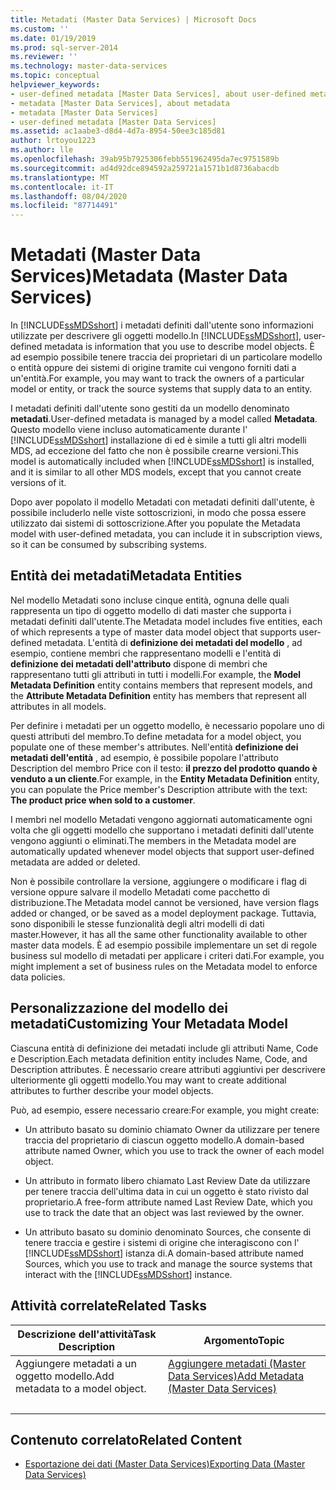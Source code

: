 ```yaml
---
title: Metadati (Master Data Services) | Microsoft Docs
ms.custom: ''
ms.date: 01/19/2019
ms.prod: sql-server-2014
ms.reviewer: ''
ms.technology: master-data-services
ms.topic: conceptual
helpviewer_keywords:
- user-defined metadata [Master Data Services], about user-defined metadata
- metadata [Master Data Services], about metadata
- metadata [Master Data Services]
- user-defined metadata [Master Data Services]
ms.assetid: ac1aabe3-d8d4-4d7a-8954-50ee3c185d81
author: lrtoyou1223
ms.author: lle
ms.openlocfilehash: 39ab95b7925306febb551962495da7ec9751589b
ms.sourcegitcommit: ad4d92dce894592a259721a1571b1d8736abacdb
ms.translationtype: MT
ms.contentlocale: it-IT
ms.lasthandoff: 08/04/2020
ms.locfileid: "87714491"
---
```

# <a name="metadata-master-data-services"></a><span data-ttu-id="d7e05-102">Metadati (Master Data Services)</span><span class="sxs-lookup"><span data-stu-id="d7e05-102">Metadata (Master Data Services)</span></span>
  <span data-ttu-id="d7e05-103">In [!INCLUDE[ssMDSshort](../includes/ssmdsshort-md.md)] i metadati definiti dall'utente sono informazioni utilizzate per descrivere gli oggetti modello.</span><span class="sxs-lookup"><span data-stu-id="d7e05-103">In [!INCLUDE[ssMDSshort](../includes/ssmdsshort-md.md)], user-defined metadata is information that you use to describe model objects.</span></span> <span data-ttu-id="d7e05-104">È ad esempio possibile tenere traccia dei proprietari di un particolare modello o entità oppure dei sistemi di origine tramite cui vengono forniti dati a un'entità.</span><span class="sxs-lookup"><span data-stu-id="d7e05-104">For example, you may want to track the owners of a particular model or entity, or track the source systems that supply data to an entity.</span></span>  
  
 <span data-ttu-id="d7e05-105">I metadati definiti dall'utente sono gestiti da un modello denominato **metadati**.</span><span class="sxs-lookup"><span data-stu-id="d7e05-105">User-defined metadata is managed by a model called **Metadata**.</span></span> <span data-ttu-id="d7e05-106">Questo modello viene incluso automaticamente durante l' [!INCLUDE[ssMDSshort](../includes/ssmdsshort-md.md)] installazione di ed è simile a tutti gli altri modelli MDS, ad eccezione del fatto che non è possibile crearne versioni.</span><span class="sxs-lookup"><span data-stu-id="d7e05-106">This model is automatically included when [!INCLUDE[ssMDSshort](../includes/ssmdsshort-md.md)] is installed, and it is similar to all other MDS models, except that you cannot create versions of it.</span></span>  
  
 <span data-ttu-id="d7e05-107">Dopo aver popolato il modello Metadati con metadati definiti dall'utente, è possibile includerlo nelle viste sottoscrizioni, in modo che possa essere utilizzato dai sistemi di sottoscrizione.</span><span class="sxs-lookup"><span data-stu-id="d7e05-107">After you populate the Metadata model with user-defined metadata, you can include it in subscription views, so it can be consumed by subscribing systems.</span></span>  
  
## <a name="metadata-entities"></a><span data-ttu-id="d7e05-108">Entità dei metadati</span><span class="sxs-lookup"><span data-stu-id="d7e05-108">Metadata Entities</span></span>  
 <span data-ttu-id="d7e05-109">Nel modello Metadati sono incluse cinque entità, ognuna delle quali rappresenta un tipo di oggetto modello di dati master che supporta i metadati definiti dall'utente.</span><span class="sxs-lookup"><span data-stu-id="d7e05-109">The Metadata model includes five entities, each of which represents a type of master data model object that supports user-defined metadata.</span></span> <span data-ttu-id="d7e05-110">L'entità di **definizione dei metadati del modello** , ad esempio, contiene membri che rappresentano modelli e l'entità di **definizione dei metadati dell'attributo** dispone di membri che rappresentano tutti gli attributi in tutti i modelli.</span><span class="sxs-lookup"><span data-stu-id="d7e05-110">For example, the **Model Metadata Definition** entity contains members that represent models, and the **Attribute Metadata Definition** entity has members that represent all attributes in all models.</span></span>  
  
 <span data-ttu-id="d7e05-111">Per definire i metadati per un oggetto modello, è necessario popolare uno di questi attributi del membro.</span><span class="sxs-lookup"><span data-stu-id="d7e05-111">To define metadata for a model object, you populate one of these member's attributes.</span></span> <span data-ttu-id="d7e05-112">Nell'entità **definizione dei metadati dell'entità** , ad esempio, è possibile popolare l'attributo Description del membro Price con il testo: **il prezzo del prodotto quando è venduto a un cliente**.</span><span class="sxs-lookup"><span data-stu-id="d7e05-112">For example, in the **Entity Metadata Definition** entity, you can populate the Price member's Description attribute with the text: **The product price when sold to a customer**.</span></span>  
  
 <span data-ttu-id="d7e05-113">I membri nel modello Metadati vengono aggiornati automaticamente ogni volta che gli oggetti modello che supportano i metadati definiti dall'utente vengono aggiunti o eliminati.</span><span class="sxs-lookup"><span data-stu-id="d7e05-113">The members in the Metadata model are automatically updated whenever model objects that support user-defined metadata are added or deleted.</span></span>  
  
 <span data-ttu-id="d7e05-114">Non è possibile controllare la versione, aggiungere o modificare i flag di versione oppure salvare il modello Metadati come pacchetto di distribuzione.</span><span class="sxs-lookup"><span data-stu-id="d7e05-114">The Metadata model cannot be versioned, have version flags added or changed, or be saved as a model deployment package.</span></span> <span data-ttu-id="d7e05-115">Tuttavia, sono disponibili le stesse funzionalità degli altri modelli di dati master.</span><span class="sxs-lookup"><span data-stu-id="d7e05-115">However, it has all the same other functionality available to other master data models.</span></span> <span data-ttu-id="d7e05-116">È ad esempio possibile implementare un set di regole business sul modello di metadati per applicare i criteri dati.</span><span class="sxs-lookup"><span data-stu-id="d7e05-116">For example, you might implement a set of business rules on the Metadata model to enforce data policies.</span></span>  
  
## <a name="customizing-your-metadata-model"></a><span data-ttu-id="d7e05-117">Personalizzazione del modello dei metadati</span><span class="sxs-lookup"><span data-stu-id="d7e05-117">Customizing Your Metadata Model</span></span>  
 <span data-ttu-id="d7e05-118">Ciascuna entità di definizione dei metadati include gli attributi Name, Code e Description.</span><span class="sxs-lookup"><span data-stu-id="d7e05-118">Each metadata definition entity includes Name, Code, and Description attributes.</span></span> <span data-ttu-id="d7e05-119">È necessario creare attributi aggiuntivi per descrivere ulteriormente gli oggetti modello.</span><span class="sxs-lookup"><span data-stu-id="d7e05-119">You may want to create additional attributes to further describe your model objects.</span></span>  
  
 <span data-ttu-id="d7e05-120">Può, ad esempio, essere necessario creare:</span><span class="sxs-lookup"><span data-stu-id="d7e05-120">For example, you might create:</span></span>  
  
-   <span data-ttu-id="d7e05-121">Un attributo basato su dominio chiamato Owner da utilizzare per tenere traccia del proprietario di ciascun oggetto modello.</span><span class="sxs-lookup"><span data-stu-id="d7e05-121">A domain-based attribute named Owner, which you use to track the owner of each model object.</span></span>  
  
-   <span data-ttu-id="d7e05-122">Un attributo in formato libero chiamato Last Review Date da utilizzare per tenere traccia dell'ultima data in cui un oggetto è stato rivisto dal proprietario.</span><span class="sxs-lookup"><span data-stu-id="d7e05-122">A free-form attribute named Last Review Date, which you use to track the date that an object was last reviewed by the owner.</span></span>  
  
-   <span data-ttu-id="d7e05-123">Un attributo basato su dominio denominato Sources, che consente di tenere traccia e gestire i sistemi di origine che interagiscono con l' [!INCLUDE[ssMDSshort](../includes/ssmdsshort-md.md)] istanza di.</span><span class="sxs-lookup"><span data-stu-id="d7e05-123">A domain-based attribute named Sources, which you use to track and manage the source systems that interact with the [!INCLUDE[ssMDSshort](../includes/ssmdsshort-md.md)] instance.</span></span>  
  
## <a name="related-tasks"></a><span data-ttu-id="d7e05-124">Attività correlate</span><span class="sxs-lookup"><span data-stu-id="d7e05-124">Related Tasks</span></span>  
  
|<span data-ttu-id="d7e05-125">Descrizione dell'attività</span><span class="sxs-lookup"><span data-stu-id="d7e05-125">Task Description</span></span>|<span data-ttu-id="d7e05-126">Argomento</span><span class="sxs-lookup"><span data-stu-id="d7e05-126">Topic</span></span>|  
|----------------------|-----------|  
|<span data-ttu-id="d7e05-127">Aggiungere metadati a un oggetto modello.</span><span class="sxs-lookup"><span data-stu-id="d7e05-127">Add metadata to a model object.</span></span>|[<span data-ttu-id="d7e05-128">Aggiungere metadati &#40;Master Data Services&#41;</span><span class="sxs-lookup"><span data-stu-id="d7e05-128">Add Metadata &#40;Master Data Services&#41;</span></span>](add-metadata-master-data-services.md)
|&nbsp;|&nbsp;|
  
## <a name="related-content"></a><span data-ttu-id="d7e05-129">Contenuto correlato</span><span class="sxs-lookup"><span data-stu-id="d7e05-129">Related Content</span></span>  
  
-   [<span data-ttu-id="d7e05-130">Esportazione dei dati &#40;Master Data Services&#41;</span><span class="sxs-lookup"><span data-stu-id="d7e05-130">Exporting Data &#40;Master Data Services&#41;</span></span>](overview-exporting-data-master-data-services.md)  
  
  
